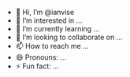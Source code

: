 - 👋 Hi, I’m @ianvise
- 👀 I’m interested in ...
- 🌱 I’m currently learning ...
- 💞️ I’m looking to collaborate on ...
- 📫 How to reach me ...
- 😄 Pronouns: ...
- ⚡ Fun fact: ...

<!---
ianvise/ianvise is a ✨ special ✨ repository because its `README.md` (this file) appears on your GitHub profile.
You can click the Preview link to take a look at your changes.
--->
